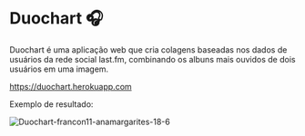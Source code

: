 # Duochart 🎧

Duochart é uma aplicação web que cria colagens baseadas nos dados de usuários da rede social last.fm, combinando os albuns mais ouvidos de dois usuários em uma imagem.

https://duochart.herokuapp.com

Exemplo de resultado:

![Duochart-francon11-anamargarites-18-6](https://user-images.githubusercontent.com/40548848/174449166-784817ff-e8c5-4810-a906-95bfca92f979.png)
